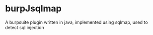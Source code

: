 # burpJsqlmap
A burpsuite plugin written in java, implemented using sqlmap, used to detect sql injection
